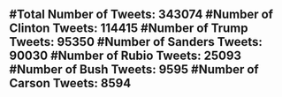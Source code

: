 #Total Number of Tweets: 343074 
#Number of Clinton Tweets: 114415
#Number of Trump Tweets: 95350
#Number of Sanders Tweets: 90030
#Number of Rubio Tweets: 25093
#Number of Bush Tweets: 9595
#Number of Carson Tweets: 8594
---
